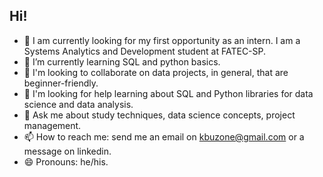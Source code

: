 ## Hi!

- 🔭 I am currently looking for my first opportunity as an intern. I am a Systems Analytics and Development student at FATEC-SP.
- 🌱 I’m currently learning SQL and python basics.
- 👯 I'm looking to collaborate on data projects, in general, that are beginner-friendly.
- 🤔 I'm looking for help learning about SQL and Python libraries for data science and data analysis.
- 💬 Ask me about study techniques, data science concepts, project management.
- 📫 How to reach me: send me an email on kbuzone@gmail.com or a message on linkedin.
- 😄 Pronouns: he/his.
